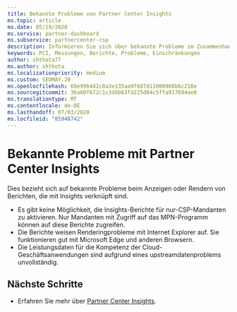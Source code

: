 ```yaml
---
title: Bekannte Probleme von Partner Center Insights
ms.topic: article
ms.date: 05/19/2020
ms.service: partner-dashboard
ms.subservice: partnercenter-csp
description: Informieren Sie sich über bekannte Probleme im Zusammenhang mit den PCI-Berichten (Partner Center Insights).
keywords: PCI, Messungen, Berichte, Probleme, Einschränkungen
author: shthota77
ms.author: shthota
ms.localizationpriority: medium
ms.custom: SEOMAY.20
ms.openlocfilehash: 69e99b442c8a3e135aa9f687d11000908b6c218e
ms.sourcegitcommit: 36a60f672c1c3d6b63fd225d04c5ffa917694ae0
ms.translationtype: MT
ms.contentlocale: de-DE
ms.lasthandoff: 07/03/2020
ms.locfileid: "85948742"
---
```

# <a name="known-issues-with-partner-center-insights"></a>Bekannte Probleme mit Partner Center Insights

Dies bezieht sich auf bekannte Probleme beim Anzeigen oder Rendern von Berichten, die mit Insights verknüpft sind.

- Es gibt keine Möglichkeit, die Insights-Berichte für nur-CSP-Mandanten zu aktivieren. Nur Mandanten mit Zugriff auf das MPN-Programm können auf diese Berichte zugreifen.
- Die Berichte weisen Renderingprobleme mit Internet Explorer auf. Sie funktionieren gut mit Microsoft Edge und anderen Browsern.
- Die Leistungsdaten für die Kompetenz der Cloud-Geschäftsanwendungen sind aufgrund eines upstreamdatenproblems unvollständig.

## <a name="next-steps"></a>Nächste Schritte

- Erfahren Sie mehr über [Partner Center Insights](partner-center-insights.md).
